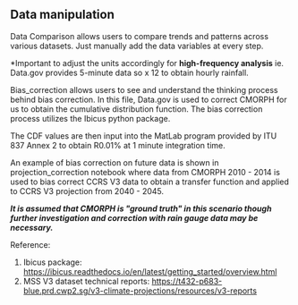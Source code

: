 ## Data manipulation

Data Comparison allows users to compare trends and patterns across various datasets. Just manually add the data variables at every step.

*Important to adjust the units accordingly for **high-frequency analysis** ie. Data.gov provides 5-minute data so x 12 to obtain hourly rainfall.


Bias_correction allows users to see and understand the thinking process behind bias correction. In this file, Data.gov is used to correct CMORPH for us to obtain the cumulative distribution function. The bias correction process utilizes the Ibicus python package.

The CDF values are then input into the MatLab program provided by ITU 837 Annex 2 to obtain R0.01% at 1 minute integration time.


An example of bias correction on future data is shown in projection_correction notebook where data from CMORPH 2010 - 2014 is used to bias correct CCRS V3 data to obtain a transfer function and applied to CCRS V3 projection from 2040 - 2045. 

***It is assumed that CMORPH is "ground truth" in this scenario though further investigation and correction with rain gauge data may be necessary.***


Reference:
1) Ibicus package: https://ibicus.readthedocs.io/en/latest/getting_started/overview.html
2) MSS V3 dataset technical reports: https://t432-p683-blue.prd.cwp2.sg/v3-climate-projections/resources/v3-reports

